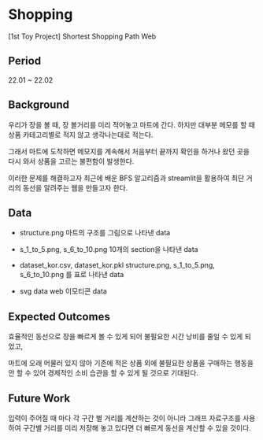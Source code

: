 # Shopping 
[1st Toy Project] Shortest Shopping Path Web

## Period
22.01 ~ 22.02

## Background
우리가 장을 볼 때, 장 볼거리를 미리 적어놓고 마트에 간다. 하지만 대부분 메모를 할 때 상품 카테고리별로 적지 않고 생각나는대로 적는다.

그래서 마트에 도착하면 메모지를 계속해서 처음부터 끝까지 확인을 하거나 왔던 곳을 다시 와서 상품을 고르는 불편함이 발생한다.

이러한 문제를 해결하고자 최근에 배운 BFS 알고리즘과 streamlit을 활용하여 최단 거리의 동선을 알려주는 웹을 만들고자 한다.


## Data
- structure.png
  마트의 구조를 그림으로 나타낸 data
  
- s_1_to_5.png, s_6_to_10.png
  10개의 section을 나타낸 data

- dataset_kor.csv, dataset_kor.pkl
  structure.png, s_1_to_5.png, s_6_to_10.png 를 표로 나타낸 data

- svg data
  web 이모티콘 data


## Expected Outcomes
효율적인 동선으로 장을 빠르게 볼 수 있게 되어 불필요한 시간 낭비를 줄일 수 있게 되었고, 

마트에 오래 머물러 있지 않아 기존에 적은 상품 외에 불필요한 상품을 구매하는 행동을 안 할 수 있어 경제적인 소비 습관을 할 수 있게 될 것으로 기대된다.

## Future Work
입력이 주어질 때 마다 각 구간 별 거리를 계산하는 것이 아니라 그래프 자료구조를 사용하여 구간별 거리를 미리 저장해 놓고 있다면 더 빠르게 동선을 계산할 수 있을 것이다.
